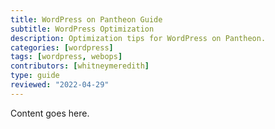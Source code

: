 ```yaml
---
title: WordPress on Pantheon Guide
subtitle: WordPress Optimization 
description: Optimization tips for WordPress on Pantheon.
categories: [wordpress]
tags: [wordpress, webops]
contributors: [whitneymeredith]
type: guide
reviewed: "2022-04-29"
---
```


Content goes here.